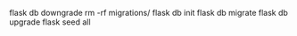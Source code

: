 flask db downgrade
rm -rf migrations/
flask db init
flask db migrate
flask db upgrade
flask seed all
